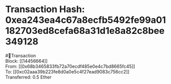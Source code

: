 
Transaction Hash: 0xea243ea4c67a8ecfb5492fe99a01182703ed8cefa68a31d1e8a82c8bee349128
====================================================================================
  
#💸Transaction  
Block: [[14456664]]  
From: [[0x68b3465833fb72a70ecdf485e0e4c7bd8665fc45]]  
To: [[0xc02aaa39b223fe8d0a0e5c4f27ead9083c756cc2]]  
Transferred: 0.5 Ether